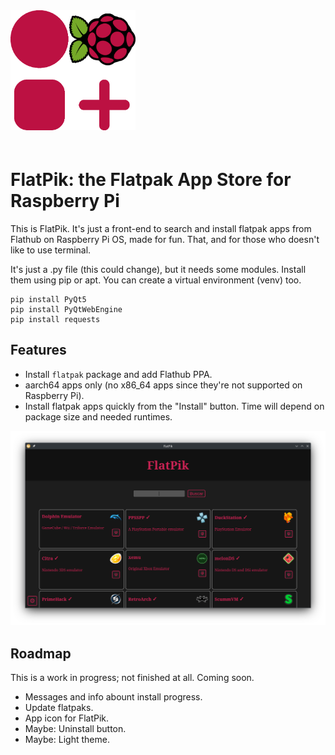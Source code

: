 <img src="img/FlatPik.png" style="width: 200px; margin-bottom:20px">

# FlatPik: the Flatpak App Store for Raspberry Pi


This is FlatPik. It's just a front-end to search and install flatpak apps from Flathub on Raspberry Pi OS, made for fun. That, and for those who doesn't like to use terminal.

It's just a .py file (this could change), but it needs some modules. Install them using pip or apt. You can create a virtual environment (venv) too.
```shell
pip install PyQt5
pip install PyQtWebEngine
pip install requests
```
## Features

* Install `flatpak` package and add Flathub PPA.
* aarch64 apps only (no x86_64 apps since they're not supported on Raspberry Pi).
* Install flatpak apps quickly from the "Install" button. Time will depend on package size and needed runtimes.

![Captura de FlatpPik](img/featured.png)

## Roadmap

This is a work in progress; not finished at all. Coming soon.

* Messages and info abount install progress.
* Update flatpaks.
* App icon for FlatPik.
* Maybe: Uninstall button.
* Maybe: Light theme.
